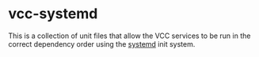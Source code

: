 # vcc-systemd

This is a collection of unit files that allow the VCC services to be run in the correct dependency order using the [systemd](https://freedesktop.org/wiki/Software/systemd/) init system.
